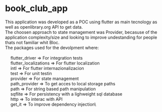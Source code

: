 # book_club_app

This application was developed as a POC using flutter as main tecnology as well as openlibrary.org API to get data.\
The choosen approach to state management was Provider, becasuse of the application complexity/size and looking to improve undestanding for people thats not familiar whit Bloc.
\
The packages used for the devolpment where:\
\
  &emsp; flutter_driver => For integration tests\
  &emsp; flutter_localizations => For flutter localization\
  &emsp; intl => For flutter internazionalizacion\
  &emsp; test => For unit testin\
  &emsp; provider => For state management\
  &emsp; path_provider => To get acces to local storage paths\
  &emsp; path => For string based path manipulation\
  &emsp; sqflite => For persistency with a lighweight sql database\
  &emsp; http => To interac with API\
  &emsp; get_it => To improve dependency injection\
